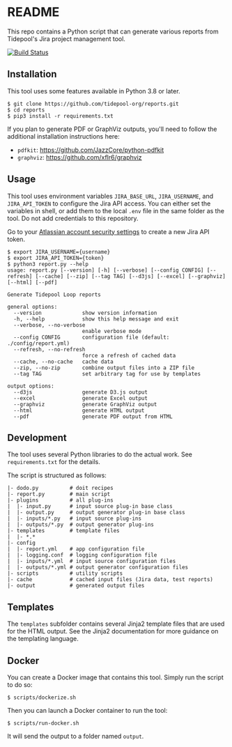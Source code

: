 # README

This repo contains a Python script that can generate various reports from Tidepool's Jira project management tool.

[![Build Status](https://travis-ci.com/tidepool-org/reports.svg?branch=main)](https://travis-ci.com/tidepool-org/reports)

## Installation

This tool uses some features available in Python 3.8 or later.

```shell
$ git clone https://github.com/tidepool-org/reports.git
$ cd reports
$ pip3 install -r requirements.txt
```

If you plan to generate PDF or GraphViz outputs, you'll need to follow the additional installation instructions here:

* `pdfkit`: https://github.com/JazzCore/python-pdfkit
* `graphviz`: https://github.com/xflr6/graphviz

## Usage

This tool uses environment variables `JIRA_BASE_URL`, `JIRA_USERNAME`, and `JIRA_API_TOKEN` to configure the Jira API access. You can either set the variables in shell, or add them to the local `.env` file in the same folder as the tool. Do not add credentials to this repository.

Go to your [Atlassian account security settings](https://id.atlassian.com/manage-profile/security) to create a new Jira API token.

```shell
$ export JIRA_USERNAME={username}
$ export JIRA_API_TOKEN={token}
$ python3 report.py --help
usage: report.py [--version] [-h] [--verbose] [--config CONFIG] [--refresh] [--cache] [--zip] [--tag TAG] [--d3js] [--excel] [--graphviz] [--html] [--pdf]

Generate Tidepool Loop reports

general options:
  --version             show version information
  -h, --help            show this help message and exit
  --verbose, --no-verbose
                        enable verbose mode
  --config CONFIG       configuration file (default: ./config/report.yml)
  --refresh, --no-refresh
                        force a refresh of cached data
  --cache, --no-cache   cache data
  --zip, --no-zip       combine output files into a ZIP file
  --tag TAG             set arbitrary tag for use by templates

output options:
  --d3js                generate D3.js output
  --excel               generate Excel output
  --graphviz            generate GraphViz output
  --html                generate HTML output
  --pdf                 generate PDF output from HTML
```

## Development

The tool uses several Python libraries to do the actual work. See `requirements.txt` for the details.

The script is structured as follows:

```
|- dodo.py          # doit recipes
|- report.py        # main script
|- plugins          # all plug-ins
|  |- input.py      # input source plug-in base class
|  |- output.py     # output generator plug-in base class
|  |- inputs/*.py   # input source plug-ins
|  |- outputs/*.py  # output generator plug-ins
|- templates        # template files
|  |- *.*
|- config
|  |- report.yml    # app configuration file
|  |- logging.conf  # logging configuration file
|  |- inputs/*.yml  # input source configuration files
|  |- outputs/*.yml # output generator configuration files
|- scripts          # utility scripts
|- cache            # cached input files (Jira data, test reports)
|- output           # generated output files
```

## Templates

The `templates` subfolder contains several Jinja2 template files that are used for the HTML output. See the Jinja2 documentation for more guidance on the templating language.

## Docker

You can create a Docker image that contains this tool. Simply run the script to do so:

```shell
$ scripts/dockerize.sh
```

Then you can launch a Docker container to run the tool:

```shell
$ scripts/run-docker.sh
```

It will send the output to a folder named `output`.
